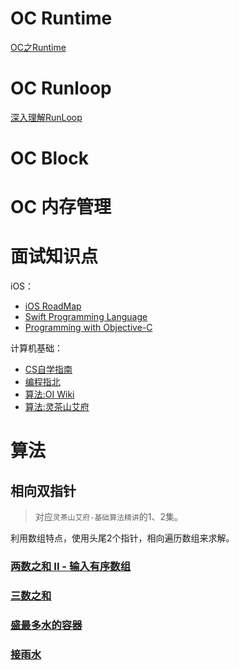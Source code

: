 # OC Runtime
[OC之Runtime](https://juejin.cn/post/6914203330277769230)
# OC Runloop
[深入理解RunLoop](https://blog.ibireme.com/2015/05/18/runloop/)
# OC Block

# OC 内存管理

# 面试知识点
iOS：
- [iOS RoadMap](https://roadmap.isylar.com/)
- [Swift Programming Language](https://docs.swift.org/swift-book/documentation/the-swift-programming-language)
- [Programming with Objective-C](https://developer.apple.com/library/archive/documentation/Cocoa/Conceptual/ProgrammingWithObjectiveC/Introduction/Introduction.html#//apple_ref/doc/uid/TP40011210-CH1-SW1)

计算机基础：
- [CS自学指南](https://csdiy.wiki/)
- [编程指北](https://csguide.cn/)
- [算法:OI Wiki](https://oi-wiki.org/basic/)
- [算法:灵茶山艾府](https://space.bilibili.com/206214/channel/collectiondetail?sid=842776&ctype=0)

# 算法
## 相向双指针
> 对应`灵茶山艾府-基础算法精讲`的1、2集。

利用数组特点，使用头尾2个指针，相向遍历数组来求解。
### [两数之和 II - 输入有序数组](https://leetcode.cn/problems/two-sum-ii-input-array-is-sorted/description/)
### [三数之和](https://leetcode.cn/problems/3sum/description/)
### [盛最多水的容器](https://leetcode.cn/problems/container-with-most-water/description/)
### [接雨水](https://leetcode.cn/problems/trapping-rain-water/description/)
